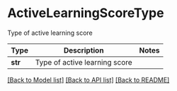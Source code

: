 # ActiveLearningScoreType

Type of active learning score

Type | Description | Notes
------------- | ------------- | -------------
**str** | Type of active learning score | 

[[Back to Model list]](../README.md#documentation-for-models) [[Back to API list]](../README.md#documentation-for-api-endpoints) [[Back to README]](../README.md)

